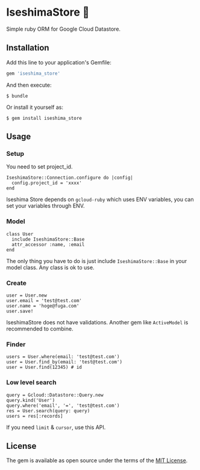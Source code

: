 # IseshimaStore :dolls:

Simple ruby ORM for Google Cloud Datastore.

## Installation

Add this line to your application's Gemfile:

```ruby
gem 'iseshima_store'
```

And then execute:

    $ bundle

Or install it yourself as:

    $ gem install iseshima_store

## Usage

### Setup

You need to set project_id.

```
IseshimaStore::Connection.configure do |config|
  config.project_id = 'xxxx'
end
```

Iseshima Store depends on `gcloud-ruby` which uses ENV variables, you can set your variables through ENV.

### Model

```
class User
  include IseshimaStore::Base
  attr_accessor :name, :email
end
```

The only thing you have to do is just include `IseshimaStore::Base` in your model class.
Any class is ok to use.

### Create

```
user = User.new
user.email = 'test@test.com'
user.name = 'hoge@fuga.com'
user.save!
```

IseshimaStore does not have validations. 
Another gem like `ActiveModel` is recommended to combine.

### Finder

```
users = User.where(email: 'test@test.com')
user = User.find_by(email: 'test@test.com')
user = User.find(12345) # id
```

### Low level search

```
query = Gcloud::Datastore::Query.new
query.kind('User')
query.where('email', '=', 'test@test.com')
res = User.search(query: query)
users = res[:records]
```

If you need `limit` & `cursor`, use this API.




## License

The gem is available as open source under the terms of the [MIT License](http://opensource.org/licenses/MIT).

